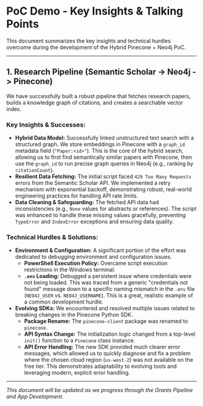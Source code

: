 # PoC Demo - Key Insights & Talking Points

This document summarizes the key insights and technical hurdles overcome during the development of the Hybrid Pinecone + Neo4j PoC.

---

## 1. Research Pipeline (Semantic Scholar -> Neo4j -> Pinecone)

We have successfully built a robust pipeline that fetches research papers, builds a knowledge graph of citations, and creates a searchable vector index.

### Key Insights & Successes:

*   **Hybrid Data Model:** Successfully linked unstructured text search with a structured graph. We store embeddings in Pinecone with a `graph_id` metadata field (`"Paper:<id>"`). This is the core of the hybrid search, allowing us to first find semantically similar papers with Pinecone, then use the `graph_id` to run precise graph queries in Neo4j (e.g., ranking by `citationCount`).
*   **Resilient Data Fetching:** The initial script faced `429 Too Many Requests` errors from the Semantic Scholar API. We implemented a retry mechanism with exponential backoff, demonstrating robust, real-world engineering practices for handling API rate limits.
*   **Data Cleaning & Safeguarding:** The fetched API data had inconsistencies (e.g., `None` values for abstracts or references). The script was enhanced to handle these missing values gracefully, preventing `TypeError` and `IndexError` exceptions and ensuring data quality.

### Technical Hurdles & Solutions:

*   **Environment & Configuration:** A significant portion of the effort was dedicated to debugging environment and configuration issues.
    *   **PowerShell Execution Policy:** Overcame script execution restrictions in the Windows terminal.
    *   **`.env` Loading:** Debugged a persistent issue where credentials were not being loaded. This was traced from a generic "credentials not found" message down to a specific naming mismatch in the `.env` file (`NEO4J_USER` vs. `NEO4J_USERNAME`). This is a great, realistic example of a common development hurdle.
*   **Evolving SDKs:** We encountered and resolved multiple issues related to breaking changes in the Pinecone Python SDK.
    *   **Package Rename:** The `pinecone-client` package was renamed to `pinecone`.
    *   **API Syntax Change:** The initialization logic changed from a top-level `init()` function to a `Pinecone` class instance.
    *   **API Error Handling:** The new SDK provided much clearer error messages, which allowed us to quickly diagnose and fix a problem where the chosen cloud region (`us-west-2`) was not available on the free tier. This demonstrates adaptability to evolving tools and leveraging modern, explicit error handling.

---
*This document will be updated as we progress through the Grants Pipeline and App Development.* 